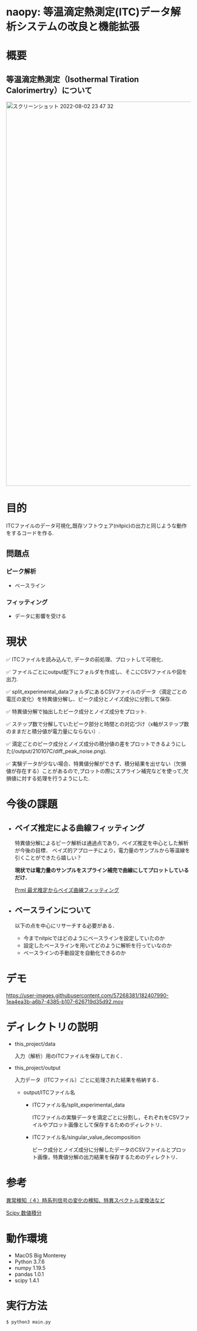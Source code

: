 # naopy: 等温滴定熱測定(ITC)データ解析システムの改良と機能拡張
# 概要
## 等温滴定熱測定（Isothermal Tiration Calorimertry）について

<img width="1046" alt="スクリーンショット 2022-08-02 23 47 32" src="https://user-images.githubusercontent.com/57268381/182403666-c408a76f-7d3b-407a-b46c-38e8cac897b5.png">

# 目的
ITCファイルのデータ可視化,既存ソフトウェア(nitpic)の出力と同じような動作をするコードを作る.
## 問題点
### ピーク解析
- ベースライン
### フィッティング
- データに影響を受ける

# 現状
✅ ITCファイルを読み込んで, データの前処理、プロットして可視化．

✅ ファイルごとにoutput配下にフォルダを作成し、そこにCSVファイルや図を出力.
   
✅ split_experimental_dataフォルダにあるCSVファイルのデータ（滴定ごとの電圧の変化）を特異値分解し、ピーク成分とノイズ成分に分割して保存.

✅ 特異値分解で抽出したピーク成分とノイズ成分をプロット.
   
✅ ステップ数で分解していたピーク部分と時間との対応づけ（x軸がステップ数のままだと積分値が電力量にならない）.

✅ 滴定ごとのピーク成分とノイズ成分の積分値の差をプロットできるようにした(/output/210107C/diff_peak_noise.png).

✅ 実験データが少ない場合、特異値分解ができず、積分結果を出せない（欠損値が存在する）ことがあるので,プロットの際にスプライン補完などを使って,欠損値に対する処理を行うようにした.

# 今後の課題
- ## ベイズ推定による曲線フィッティング
  特異値分解によるピーク解析は通過点であり，ベイズ推定を中心とした解析が今後の目標．
  ベイズ的アプローチにより，電力量のサンプルから等温線を引くことができたら嬉しい？

  **現状では電力量のサンプルをスプライン補完で曲線にしてプロットしているだけ．**

  [Prml 最尤推定からベイズ曲線フィッティング](https://www.slideshare.net/takutori/prml-122257791)
- ## ベースラインについて
  以下の点を中心にリサーチする必要がある．
  - 今までnitpicではどのようにベースラインを設定していたのか
  - 設定したベースラインを用いてどのように解析を行っていなのか
  - ベースラインの手動設定を自動化できるのか

# デモ

https://user-images.githubusercontent.com/57268381/182407990-1ea4ea3b-a6b7-4385-b107-626719d35d92.mov


# ディレクトリの説明
- this_project/data
  
  入力（解析）用のITCファイルを保存しておく．

- this_project/output

  入力データ（ITCファイル）ごとに処理された結果を格納する．

  - output/ITCファイル名
    - ITCファイル名/split_experimental_data

      ITCファイルの実験データを滴定ごとに分割し，それぞれをCSVファイルやプロット画像として保存するためのディレクトリ．
    - ITCファイル名/singular_value_decomposition

      ピーク成分とノイズ成分に分解したデータのCSVファイルとプロット画像，特異値分解の出力結果を保存するためのディレクトリ．


# 参考
[異常検知（４）時系列信号の変化の検知、特異スペクトル変換法など](https://qiita.com/makotoito/items/1bb062e4264394e1c2da)

[Scipy 数値積分](https://python.atelierkobato.com/scipy_integrate/)
# 動作環境
- MacOS Big Monterey
- Python 3.7.6
- numpy 1.19.5  
- pandas 1.0.1     
- scipy 1.4.1  

# 実行方法
```
$ python3 main.py
```
